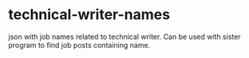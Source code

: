 # technical-writer-names
json with job names related to technical writer. Can be used with sister program to find job posts containing name.
